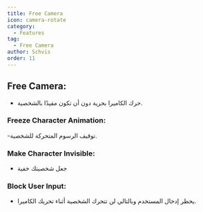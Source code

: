 ```yaml
---
title: Free Camera
icon: camera-rotate
category:
  - Features
tag:
  - Free Camera
author: Schvis
order: 11
---
```


## Free Camera:
- حرك الكاميرا بحرية دون أن تكون مقيدًا بالشخصية.
### Freeze Character Animation:
-توقيف الرسوم المتحركة للشخصية.
### Make Character Invisible:
- جعل شخصيتك خفية
### Block User Input:
- يحظر إدخال المستخدم وبالتالي لن تتحرك الشخصية أثناء تحريك الكاميرا.
